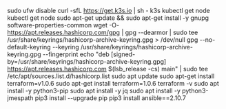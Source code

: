 sudo ufw disable
curl -sfL https://get.k3s.io | sh -
k3s kubectl get node
kubectl get node
sudo apt-get update && sudo apt-get install -y gnupg software-properties-common
wget -O- https://apt.releases.hashicorp.com/gpg | gpg --dearmor | sudo tee /usr/share/keyrings/hashicorp-archive-keyring.gpg > /dev/null
gpg --no-default-keyring --keyring /usr/share/keyrings/hashicorp-archive-keyring.gpg --fingerprint
echo "deb [signed-by=/usr/share/keyrings/hashicorp-archive-keyring.gpg] \
https://apt.releases.hashicorp.com $(lsb_release -cs) main" | sudo tee /etc/apt/sources.list.d/hashicorp.list
sudo apt update
sudo apt-get install terraform=v1.0.6
sudo apt-get install terraform=1.0.6
terraform -v
sudo apt install -y python3-pip
sudo apt install -y jq
sudo apt install -y python3-jmespath
pip3 install --upgrade pip
pip3 install ansible==2.10.7